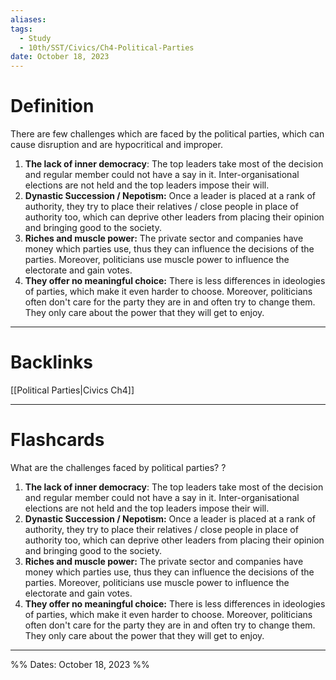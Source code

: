 ```yaml
---
aliases: 
tags:
  - Study
  - 10th/SST/Civics/Ch4-Political-Parties
date: October 18, 2023
---
```

# Definition
There are few challenges which are faced by the political parties, which can cause disruption and are hypocritical and improper.
1. **The lack of inner democracy**: The top leaders take most of the decision and regular member could not have a say in it. Inter-organisational elections are not held and the top leaders impose their will.
2. **Dynastic Succession / Nepotism:** Once a leader is placed at a rank of authority, they try to place their relatives / close people in place of authority too, which can deprive other leaders from placing their opinion and bringing good to the society.
3. **Riches and muscle power:** The private sector and companies have money which parties use, thus they can influence the decisions of the parties. Moreover, politicians use muscle power to influence the electorate and gain votes.
4. **They offer no meaningful choice:** There is less differences in ideologies of parties, which make it even harder to choose. Moreover, politicians often don't care for the party they are in and often try to change them. They only care about the power that they will get to enjoy.


---
# Backlinks
[[Political Parties|Civics Ch4]]

---
# Flashcards

What are the challenges faced by political parties?
?
1. **The lack of inner democracy**: The top leaders take most of the decision and regular member could not have a say in it. Inter-organisational elections are not held and the top leaders impose their will.
2. **Dynastic Succession / Nepotism:** Once a leader is placed at a rank of authority, they try to place their relatives / close people in place of authority too, which can deprive other leaders from placing their opinion and bringing good to the society.
3. **Riches and muscle power:** The private sector and companies have money which parties use, thus they can influence the decisions of the parties. Moreover, politicians use muscle power to influence the electorate and gain votes.
4. **They offer no meaningful choice:** There is less differences in ideologies of parties, which make it even harder to choose. Moreover, politicians often don't care for the party they are in and often try to change them. They only care about the power that they will get to enjoy.
<!--SR:!2024-03-27,67,220-->

---

%%
Dates: October 18, 2023
%%